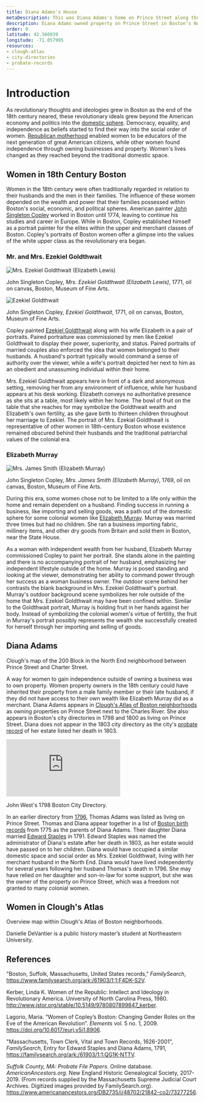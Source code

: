 ```yaml
---
title: Diana Adams's House
metaDescription: This was Diana Adams's home on Prince Street along the Charles River.
description: Diana Adams owned property on Prince Street in Boston's North End, as represented in Clough's Atlas of Boston neighborhoods based on the Direct Tax Census of 1798.
order: 0
latitude: 42.366939
longitude: -71.057995
resources:
- clough-atlas
- city-directories
- probate-records
---
```

# Introduction
As revolutionary thoughts and ideologies grew in Boston as the end of the 18th century neared, these revolutionary ideals grew beyond the American economy and politics into the [domestic sphere](https://ejournals.bc.edu/index.php/elements/article/view/8906). Democracy, equality, and independence as beliefs started to find their way into the social order of women. [Republican motherhood](https://uncpress.org/book/9780807846322/women-of-the-republic/) enabled women to be educators of the next generation of great American citizens, while other women found independence through owning businesses and property. Women's lives changed as they reached beyond the traditional domestic space.

## Women in 18th Century Boston
Women in the 18th century were often traditionally regarded in relation to their husbands and the men in their families. The influence of these women depended on the wealth and power that their families possessed within Boston's social, economic, and political spheres. American painter [John Singleton Copley](https://www.nga.gov/collection/artist-info.1162.html#biography) worked in Boston until 1774, leaving to continue his studies and career in Europe. While in Boston, Copley established himself as a portrait painter for the elites within the upper and merchant classes of Boston. Copley's portraits of Boston women offer a glimpse into the values of the white upper class as the revolutionary era began. 

### Mr. and Mrs. Ezekiel Goldthwait
![Mrs. Ezekiel Goldthwait (Elizabeth Lewis)](https://collections.mfa.org/internal/media/dispatcher/1017854/resize%3Aformat%3Dthumbnail)

John Singleton Copley, *Mrs. Ezekiel Goldthwait (Elizabeth Lewis)*, 1771, oil on canvas, Boston, Museum of Fine Arts. 

![Ezekiel Goldthwait](https://collections.mfa.org/internal/media/dispatcher/1055373/resize%3Aformat%3Dthumbnail)

John Singleton Copley, *Ezekiel Goldthwait*, 1771, oil on canvas, Boston, Museum of Fine Arts. 

Copley painted [Ezekiel Goldthwait](https://collections.mfa.org/objects/32757/ezekiel-goldthwait?ctx=bd9b771e-e8cb-49e3-be0c-00821a067539&idx=1) along with his wife Elizabeth in a pair of portraits. Paired portraiture was commissioned by men like Ezekiel Goldthwait to display their power, superiority, and status. Paired portraits of married couples also enforced the idea that women belonged to their husbands. A husband's portrait typically would command a sense of authority over the viewer, while a wife's portrait depicted her next to him as an obedient and unassuming individual within their home. 

Mrs. Ezekiel Goldthwait appears here in front of a dark and anonymous setting, removing her from any environment of influence, while her husband appears at his desk working. Elizabeth conveys no authoritative presence as she sits at a table, most likely within her home. The bowl of fruit on the table that she reaches for may symbolize the Goldthwait wealth and Elizabeth's own fertility, as she gave birth to thirteen children throughout her marriage to Ezekiel. The portrait of Mrs. Ezekial Goldthwait is representative of other women in 18th-century Boston whose existence remained obscured behind their husbands and the traditional patriarchal values of the colonial era. 

### Elizabeth Murray
![Mrs. James Smith (Elizabeth Murray)](https://collections.mfa.org/internal/media/dispatcher/842666/resize%3Aformat%3Dthumbnail)

John Singleton Copley, *Mrs. James Smith (Elizabeth Murray)*, 1769, oil on canvas, Boston, Museum of Fine Arts. 

During this era, some women chose not to be limited to a life only within the home and remain dependent on a husband. Finding success in running a business, like importing and selling goods, was a path out of the domestic sphere for some colonial women like [Elizabeth Murray](https://www.bwht.org/explore/elizabeth-murray/). Murray was married three times but had no children. She ran a business importing fabric, millinery items, and other dry goods from Britain and sold them in Boston, near the State House. 

As a woman with independent wealth from her husband, Elizabeth Murray commissioned Copley to paint her portrait. She stands alone in the painting and there is no accompanying portrait of her husband, emphasizing her independent lifestyle outside of the home. Murray is posed standing and looking at the viewer, demonstrating her ability to command power through her success as a woman business owner. The outdoor scene behind her contrasts the blank background in Mrs. Ezekiel Goldthwait's portrait. Murray's outdoor background scene symbolizes her role outside of the home that Mrs. Ezekiel Goldthwait may have been confined within. Similar to the Goldthwait portrait, Murray is holding fruit in her hands against her body. Instead of symbolizing the colonial women's virtue of fertility, the fruit in Murray's portrait possibly represents the wealth she successfully created for herself through her importing and selling of goods.  

## Diana Adams
<zoomable-image type="static-external" src="https://www.masshist.org/database/images/5052_block200_work_lg.jpg" alt="A map from Clough's Atlas of Boston neighborhoods from the Massachusetts Historical Society" caption="Clough's map of the 200 Block neighborhood in the North End."></zoomable-image>
Clough's map of the 200 Block in the North End neighborhood between Prince Street and Charter Street.

A way for women to gain independence outside of owning a business was to own property. Women property owners in the 18th century could have inherited their property from a male family member or their late husband, if they did not have access to their own wealth like Elizabeth Murray did as a merchant. Diana Adams appears in [Clough's Atlas of Boston neighborhoods](https://www.masshist.org/database/1761) as owning properties on Prince Street next to the Charles River. She also appears in Boston's city directories in 1798 and 1800 as living on Prince Street.  Diana does not appear in the 1803 city directory as the city's [probate record](https://www.americanancestors.org/DB2735/i/48702/21842-co2/73277256) of her estate listed her death in 1803.

![1798 Boston City Directory](https://ia802203.us.archive.org/BookReader/BookReaderImages.php?zip=/34/items/bd-1798/BD_1798_jp2.zip&file=BD_1798_jp2/BD_1798_0007.jp2&id=bd-1798&scale=16&rotate=0)

John West's 1798 Boston City Directory.

In an earlier directory from [1796](https://archive.org/details/bd-1796/page/n13/mode/2up), Thomas Adams was listed as living on Prince Street. Thomas and Diana appear together in a list of [Boston birth records](https://www.familysearch.org/ark:/61903/1:1:F4DK-S2V) from 1775 as the parents of Diana Adams. Their daughter Diana married [Edward Staples](https://familysearch.org/ark:/61903/1:1:QG1K-NTTV) in 1791. Edward Staples was named the administrator of Diana's estate after her death in 1803, as her estate would have passed on to her children. Diana would have occupied a similar domestic space and social order as Mrs. Ezekiel Goldthwait, living with her merchant husband in the North End. Diana would have lived independently for several years following her husband Thomas's death in 1796. She may have relied on her daughter and son-in-law for some support, but she was the owner of the property on Prince Street, which was a freedom not granted to many colonial women. 

## Women in Clough's Atlas
<zoomable-image type="static-external" src="https://www.masshist.org/database/images/5052_leaffront_work_lg.jpg" alt="Overview Map from Clough's Atlas of Boston neighborhoods" caption="Overview map within Clough’s Atlas of Boston neighborhoods."></zoomable-image>
Overview map within Clough's Atlas of Boston neighborhoods. 


Danielle DeVantier is a public history master’s student at Northeastern University. 


## References

"Boston, Suffolk, Massachusetts, United States records," *FamilySearch*, https://www.familysearch.org/ark:/61903/1:1:F4DK-S2V. 

Kerber, Linda K. Women of the Republic: Intellect and Ideology in Revolutionary America. University of North Carolina Press, 1980. http://www.jstor.org/stable/10.5149/9780807899847_kerber.

Lagorio, Maria. “Women of Copley’s Boston: Changing Gender Roles on the Eve of the American Revolution”. *Elements* vol. 5 no. 1, 2009. https://doi.org/10.6017/eurj.v5i1.8906.

"Massachusetts, Town Clerk, Vital and Town Records, 1626-2001", *FamilySearch*, Entry for Edward Staples and Diana Adams, 1791, https://familysearch.org/ark:/61903/1:1:QG1K-NTTV.

*Suffolk County, MA: Probate File Papers*. Online database. *AmericanAncestors.org*. New England Historic Genealogical Society, 2017-2019. (From records supplied by the Massachusetts Supreme Judicial Court Archives. Digitized images provided by FamilySearch.org). https://www.americanancestors.org/DB2735/i/48702/21842-co2/73277256. 
